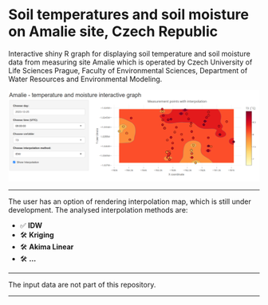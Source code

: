 # Soil temperatures and soil moisture on Amalie site, Czech Republic

Interactive shiny R graph for displaying soil temperature and soil moisture data from measuring site Amalie which is operated by Czech University of Life Sciences Prague, Faculty of Environmental Sciences, Department of Water Resources and Environmental Modeling. 

![iterpol-app-view](img/iterpol-app-view.png)

---

The user has an option of rendering interpolation map, which is still under development. The analysed interpolation methods are:

- ✅ **IDW**
- 🛠️ **Kriging**
- 🛠️ **Akima Linear**
- 🛠️ **...**

---

The input data are not part of this repository.

---
